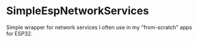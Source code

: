 # SimpleEspNetworkServices
Simple wrapper for network services I often use in my "from-scratch" apps for ESP32.
